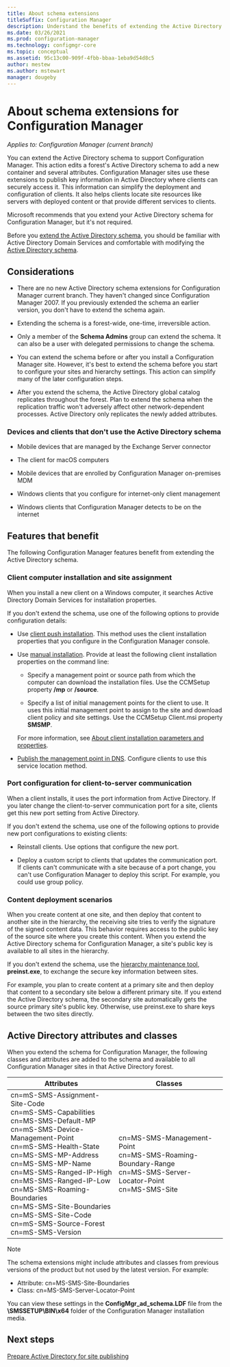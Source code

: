 ```yaml
---
title: About schema extensions
titleSuffix: Configuration Manager
description: Understand the benefits of extending the Active Directory schema to support Configuration Manager.
ms.date: 03/26/2021
ms.prod: configuration-manager
ms.technology: configmgr-core
ms.topic: conceptual
ms.assetid: 95c13c00-909f-4fbb-bbaa-1eba9d54d8c5
author: mestew
ms.author: mstewart
manager: dougeby
---
```


# About schema extensions for Configuration Manager

*Applies to: Configuration Manager (current branch)*

You can extend the Active Directory schema to support Configuration Manager. This action edits a forest's Active Directory schema to add a new container and several attributes. Configuration Manager sites use these extensions to publish key information in Active Directory where clients can securely access it. This information can simplify the deployment and configuration of clients. It also helps clients locate site resources like servers with deployed content or that provide different services to clients.

Microsoft recommends that you extend your Active Directory schema for Configuration Manager, but it's not required.

Before you [extend the Active Directory schema](extend-the-active-directory-schema.md), you should be familiar with Active Directory Domain Services and comfortable with modifying the [Active Directory schema](/previous-versions/windows/it-pro/windows-server-2003/cc759402(v=ws.10)).

## Considerations

- There are no new Active Directory schema extensions for Configuration Manager current branch. They haven't changed since Configuration Manager 2007. If you previously extended the schema an earlier version, you don't have to extend the schema again.

- Extending the schema is a forest-wide, one-time, irreversible action.

- Only a member of the **Schema Admins** group can extend the schema. It can also be a user with delegated permissions to change the schema.

- You can extend the schema before or after you install a Configuration Manager site. However, it's best to extend the schema before you start to configure your sites and hierarchy settings. This action can simplify many of the later configuration steps.

- After you extend the schema, the Active Directory global catalog replicates throughout the forest. Plan to extend the schema when the replication traffic won't adversely affect other network-dependent processes. Active Directory only replicates the newly added attributes.

### Devices and clients that don't use the Active Directory schema

- Mobile devices that are managed by the Exchange Server connector

- The client for macOS computers

- Mobile devices that are enrolled by Configuration Manager on-premises MDM

- Windows clients that you configure for internet-only client management

- Windows clients that Configuration Manager detects to be on the internet

## Features that benefit

The following Configuration Manager features benefit from extending the Active Directory schema.

### Client computer installation and site assignment

When you install a new client on a Windows computer, it searches Active Directory Domain Services for installation properties.

If you don't extend the schema, use one of the following options to provide configuration details:

- Use [client push installation](../../clients/deploy/plan/client-installation-methods.md#client-push-installation). This method uses the client installation properties that you configure in the Configuration Manager console.

- Use [manual installation](../../clients/deploy/plan/client-installation-methods.md#manual-installation). Provide at least the following client installation properties on the command line:

  - Specify a management point or source path from which the computer can download the installation files. Use the CCMSetup property **/mp** or **/source**.

  - Specify a list of initial management points for the client to use. It uses this initial management point to assign to the site and download client policy and site settings. Use the CCMSetup Client.msi property **SMSMP**.

  For more information, see [About client installation parameters and properties](../../clients/deploy/about-client-installation-properties.md).

- [Publish the management point in DNS](../hierarchy/understand-how-clients-find-site-resources-and-services.md#dns). Configure clients to use this service location method.

### Port configuration for client-to-server communication

When a client installs, it uses the port information from Active Directory. If you later change the client-to-server communication port for a site, clients get this new port setting from Active Directory.

If you don't extend the schema, use one of the following options to provide new port configurations to existing clients:

- Reinstall clients. Use options that configure the new port.

- Deploy a custom script to clients that updates the communication port. If clients can't communicate with a site because of a port change, you can't use Configuration Manager to deploy this script. For example, you could use group policy.

### Content deployment scenarios

When you create content at one site, and then deploy that content to another site in the hierarchy, the receiving site tries to verify the signature of the signed content data. This behavior requires access to the public key of the source site where you create this content. When you extend the Active Directory schema for Configuration Manager, a site's public key is available to all sites in the hierarchy.

If you don't extend the schema, use the [hierarchy maintenance tool](../../servers/manage/hierarchy-maintenance-tool-preinst.exe.md), **preinst.exe**, to exchange the secure key information between sites.

For example, you plan to create content at a primary site and then deploy that content to a secondary site below a different primary site. If you extend the Active Directory schema, the secondary site automatically gets the source primary site's public key. Otherwise, use preinst.exe to share keys between the two sites directly.

## Active Directory attributes and classes

When you extend the schema for Configuration Manager, the following classes and attributes are added to the schema and available to all Configuration Manager sites in that Active Directory forest.  

| Attributes | Classes |
|---------|---------|
| cn=mS-SMS-Assignment-Site-Code</br>cn=mS-SMS-Capabilities</br>cn=MS-SMS-Default-MP</br>cn=mS-SMS-Device-Management-Point</br>cn=mS-SMS-Health-State</br>cn=MS-SMS-MP-Address</br>cn=MS-SMS-MP-Name</br>cn=MS-SMS-Ranged-IP-High</br>cn=MS-SMS-Ranged-IP-Low</br>cn=MS-SMS-Roaming-Boundaries</br>cn=MS-SMS-Site-Boundaries</br>cn=MS-SMS-Site-Code</br>cn=mS-SMS-Source-Forest</br>cn=mS-SMS-Version | cn=MS-SMS-Management-Point</br>cn=MS-SMS-Roaming-Boundary-Range</br>cn=MS-SMS-Server-Locator-Point</br>cn=MS-SMS-Site |

> [!NOTE]
> The schema extensions might include attributes and classes from previous versions of the product but not used by the latest version. For example:
>
> - Attribute: cn=MS-SMS-Site-Boundaries
> - Class: cn=MS-SMS-Server-Locator-Point

You can view these settings in the **ConfigMgr_ad_schema.LDF** file from the **\SMSSETUP\BIN\x64** folder of the Configuration Manager installation media.

## Next steps

[Prepare Active Directory for site publishing](extend-the-active-directory-schema.md)
